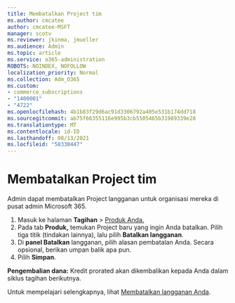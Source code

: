 ```yaml
---
title: Membatalkan Project tim
ms.author: cmcatee
author: cmcatee-MSFT
manager: scotv
ms.reviewer: jkinma, jmueller
ms.audience: Admin
ms.topic: article
ms.service: o365-administration
ROBOTS: NOINDEX, NOFOLLOW
localization_priority: Normal
ms.collection: Adm_O365
ms.custom:
- commerce_subscriptions
- "1400001"
- "4722"
ms.openlocfilehash: 4b1b83f29d6ac91d3306792a405e531b174dd718
ms.sourcegitcommit: ab75f66355116e995b3cb5505465b31989339e28
ms.translationtype: MT
ms.contentlocale: id-ID
ms.lasthandoff: 08/13/2021
ms.locfileid: "58330447"
---
```

# <a name="cancel-project-subscription"></a>Membatalkan Project tim

Admin dapat membatalkan Project langganan untuk organisasi mereka di pusat admin Microsoft 365.

1. Masuk ke halaman **Tagihan** \> [Produk Anda.](https://go.microsoft.com/fwlink/p/?linkid=842054)
2. Pada tab **Produk,** temukan Project baru yang ingin Anda batalkan. Pilih tiga titik (tindakan lainnya), lalu pilih **Batalkan langganan**.
3. Di **panel Batalkan** langganan, pilih alasan pembatalan Anda. Secara opsional, berikan umpan balik apa pun.
4. Pilih **Simpan**.

**Pengembalian dana:** Kredit prorated akan dikembalikan kepada Anda dalam siklus tagihan berikutnya.

Untuk mempelajari selengkapnya, lihat [Membatalkan langganan Anda](https://docs.microsoft.com/microsoft-365/commerce/subscriptions/cancel-your-subscription).